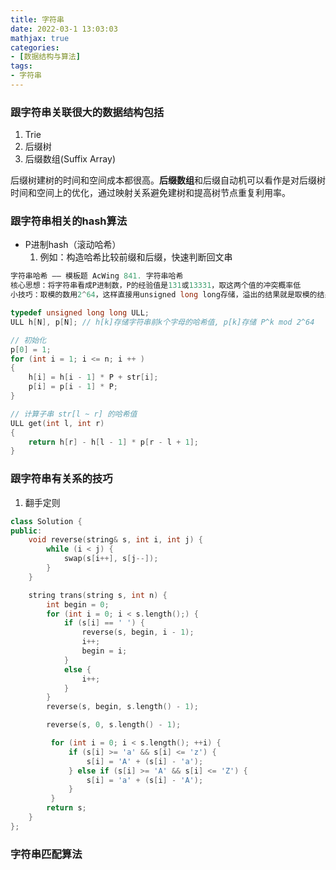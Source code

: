 ```yaml
---
title: 字符串
date: 2022-03-1 13:03:03
mathjax: true
categories:
- [数据结构与算法]
tags: 
- 字符串
---
```



### 跟字符串关联很大的数据结构包括

1. Trie
2. 后缀树
3. 后缀数组(Suffix Array)

后缀树建树的时间和空间成本都很高。**后缀数组**和后缀自动机可以看作是对后缀树时间和空间上的优化，通过映射关系避免建树和提高树节点重复利用率。

### 跟字符串相关的hash算法

- P进制hash（滚动哈希）
    1. 例如：构造哈希比较前缀和后缀，快速判断回文串

```cpp
字符串哈希 —— 模板题 AcWing 841. 字符串哈希
核心思想：将字符串看成P进制数，P的经验值是131或13331，取这两个值的冲突概率低
小技巧：取模的数用2^64，这样直接用unsigned long long存储，溢出的结果就是取模的结果

typedef unsigned long long ULL;
ULL h[N], p[N]; // h[k]存储字符串前k个字母的哈希值, p[k]存储 P^k mod 2^64

// 初始化
p[0] = 1;
for (int i = 1; i <= n; i ++ )
{
    h[i] = h[i - 1] * P + str[i];
    p[i] = p[i - 1] * P;
}

// 计算子串 str[l ~ r] 的哈希值
ULL get(int l, int r)
{
    return h[r] - h[l - 1] * p[r - l + 1];
}
```

### 跟字符串有关系的技巧

1. 翻手定则

```cpp
class Solution {
public:
    void reverse(string& s, int i, int j) {
        while (i < j) {
            swap(s[i++], s[j--]);
        }
    }

    string trans(string s, int n) {
        int begin = 0;
        for (int i = 0; i < s.length();) {
            if (s[i] == ' ') {
                reverse(s, begin, i - 1);
                i++;
                begin = i;
            }
            else {
                i++;
            }
        }
        reverse(s, begin, s.length() - 1);

        reverse(s, 0, s.length() - 1);

         for (int i = 0; i < s.length(); ++i) {
             if (s[i] >= 'a' && s[i] <= 'z') {
                 s[i] = 'A' + (s[i] - 'a');
             } else if (s[i] >= 'A' && s[i] <= 'Z') {
                 s[i] = 'a' + (s[i] - 'A');
             }  
         }
        return s;
    }
};
```

### 字符串匹配算法
